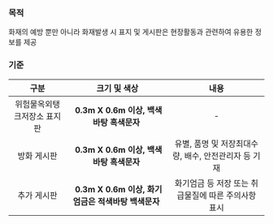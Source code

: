 ### 목적
화재의 예방 뿐만 아니라 화재발생 시 표지 및 게시판은 현장활동과 관련하여 유용한 정보를 제공

### 기준
| 구분 | 크기 및 색상 | 내용 |
|:----:|:--------------------------:|:---------------------------:|
| 위험물옥외탱크저장소 표지판 | &nbsp;**0.3m X 0.6m 이상, 백색바탕 흑색문자**&nbsp; | - |
| 방화 게시판 | &nbsp;**0.3m X 0.6m 이상, 백색바탕 흑색문자**&nbsp; | 유별, 품명 및 저장최대수량, 배수, 안전관리자 등 기재 |
| 추가 게시판 | &nbsp;**0.3m X 0.6m 이상, 화기엄금은 적색바탕 백색문자**&nbsp; | 화기엄금 등 저장 또는 취급물질에 따른 주의사항 표시 |
